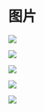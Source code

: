# 图片

![](https://user-gold-cdn.xitu.io/2020/5/13/1720d99b435380e3?w=256&h=256&f=png&s=6624)

![](https://user-gold-cdn.xitu.io/2020/5/22/1723bbf20a61da0d?w=800&h=800&f=png&s=407331)

![](https://user-gold-cdn.xitu.io/2020/5/22/1723b8bf39b3586d?w=500&h=445&f=png&s=105031)

![](https://user-gold-cdn.xitu.io/2020/5/22/1723b8ca6ac03ced?w=1000&h=667&f=png&s=1062604)

![](https://user-gold-cdn.xitu.io/2020/5/22/1723b8f5e2072cd8?w=440&h=440&f=png&s=239450)
